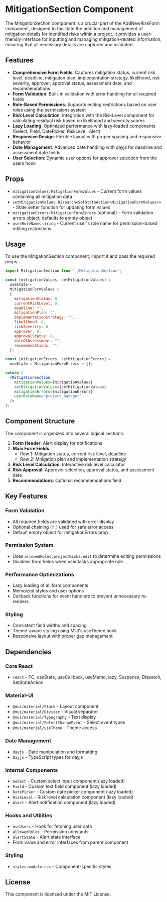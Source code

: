 # MitigationSection Component

The MitigationSection component is a crucial part of the AddNewRiskForm component, designed to facilitate the addition and management of mitigation details for identified risks within a project. It provides a user-friendly interface for inputting and managing mitigation-related information, ensuring that all necessary details are captured and validated.

## Features

- **Comprehensive Form Fields**: Captures mitigation status, current risk level, deadline, mitigation plan, implementation strategy, likelihood, risk severity, approver, approval status, assessment date, and recommendations
- **Form Validation**: Built-in validation with error handling for all required fields
- **Role-Based Permissions**: Supports editing restrictions based on user roles using the permissions system
- **Risk Level Calculation**: Integration with the RiskLevel component for calculating residual risk based on likelihood and severity scores
- **Lazy Loading**: Optimized performance with lazy-loaded components (Select, Field, DatePicker, RiskLevel, Alert)
- **Responsive Design**: Flexible layout with proper spacing and responsive behavior
- **Date Management**: Advanced date handling with dayjs for deadline and assessment date fields
- **User Selection**: Dynamic user options for approver selection from the users hook

## Props

- `mitigationValues`: `MitigationFormValues` - Current form values containing all mitigation data
- `setMitigationValues`: `Dispatch<SetStateAction<MitigationFormValues>>` - State setter function for updating form values
- `mitigationErrors`: `MitigationFormErrors` (optional) - Form validation errors object, defaults to empty object
- `userRoleName`: `string` - Current user's role name for permission-based editing restrictions

## Usage

To use the MitigationSection component, import it and pass the required props:

```jsx
import MitigationSection from "./MitigationSection";

const [mitigationValues, setMitigationValues] =
  useState <
  MitigationFormValues >
  {
    mitigationStatus: 0,
    currentRiskLevel: 0,
    deadline: "",
    mitigationPlan: "",
    implementationStrategy: "",
    likelihood: 0,
    riskSeverity: 0,
    approver: 0,
    approvalStatus: 0,
    dateOfAssessment: "",
    recommendations: "",
  };

const [mitigationErrors, setMitigationErrors] =
  useState < MitigationFormErrors > {};

return (
  <MitigationSection
    mitigationValues={mitigationValues}
    setMitigationValues={setMitigationValues}
    mitigationErrors={mitigationErrors}
    userRoleName="project_manager"
  />
);
```

## Component Structure

The component is organized into several logical sections:

1. **Form Header**: Alert display for notifications
2. **Main Form Fields**:
   - Row 1: Mitigation status, current risk level, deadline
   - Row 2: Mitigation plan and implementation strategy
3. **Risk Level Calculation**: Interactive risk level calculator
4. **Risk Approval**: Approver selection, approval status, and assessment date
5. **Recommendations**: Optional recommendations field

## Key Features

### Form Validation

- All required fields are validated with error display
- Optional chaining (`?.`) used for safe error access
- Default empty object for mitigationErrors prop

### Permission System

- Uses `allowedRoles.projectRisks.edit` to determine editing permissions
- Disables form fields when user lacks appropriate role

### Performance Optimizations

- Lazy loading of all form components
- Memoized styles and user options
- Callback functions for event handlers to prevent unnecessary re-renders

### Styling

- Consistent field widths and spacing
- Theme-aware styling using MUI's useTheme hook
- Responsive layout with proper gap management

## Dependencies

### Core React

- `react` - FC, useState, useCallback, useMemo, lazy, Suspense, Dispatch, SetStateAction

### Material-UI

- `@mui/material/Stack` - Layout component
- `@mui/material/Divider` - Visual separator
- `@mui/material/Typography` - Text display
- `@mui/material/SelectChangeEvent` - Select event types
- `@mui/material/useTheme` - Theme access

### Date Management

- `dayjs` - Date manipulation and formatting
- `Dayjs` - TypeScript types for dayjs

### Internal Components

- `Select` - Custom select input component (lazy loaded)
- `Field` - Custom text field component (lazy loaded)
- `DatePicker` - Custom date picker component (lazy loaded)
- `RiskLevel` - Risk level calculation component (lazy loaded)
- `Alert` - Alert notification component (lazy loaded)

### Hooks and Utilities

- `useUsers` - Hook for fetching user data
- `allowedRoles` - Permission constants
- `alertState` - Alert state interface
- Form value and error interfaces from parent component

### Styling

- `styles.module.css` - Component-specific styles

## License

This component is licensed under the MIT License.
